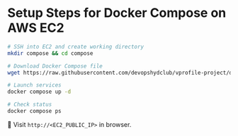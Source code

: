 # Setup Steps for Docker Compose on AWS EC2

```bash
# SSH into EC2 and create working directory
mkdir compose && cd compose

# Download Docker Compose file
wget https://raw.githubusercontent.com/devopshydclub/vprofile-project/docker/compose/docker-compose.yml

# Launch services
docker compose up -d

# Check status
docker compose ps
```

🧭 Visit `http://<EC2_PUBLIC_IP>` in browser.
